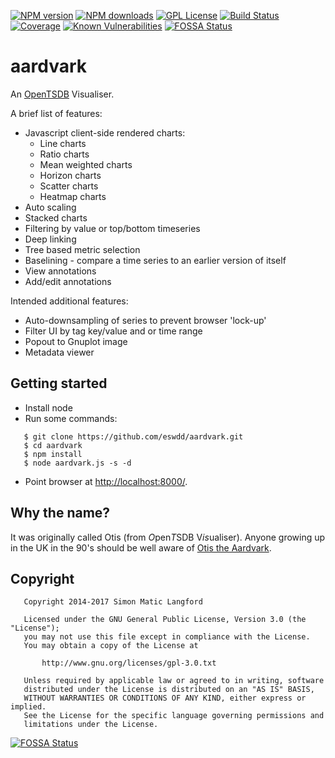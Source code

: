 [![NPM version][npm-version-image]][npm-url]
[![NPM downloads][npm-downloads-image]][npm-url]
[![GPL License][license-image]][license-url]
[![Build Status][github-build-image]][github-build-url]
[![Coverage][coverage-image]][coverage-url]
[![Known Vulnerabilities][snyk-image]][snyk-url]
[![FOSSA Status](https://app.fossa.io/api/projects/git%2Bgithub.com%2Feswdd%2Faardvark.svg?type=shield)](https://app.fossa.io/projects/git%2Bgithub.com%2Feswdd%2Faardvark?ref=badge_shield)

aardvark
========

An [OpenTSDB](http://opentsdb.net) Visualiser.

A brief list of features:
* Javascript client-side rendered charts:
  * Line charts
  * Ratio charts
  * Mean weighted charts
  * Horizon charts
  * Scatter charts
  * Heatmap charts
* Auto scaling
* Stacked charts
* Filtering by value or top/bottom timeseries
* Deep linking
* Tree based metric selection
* Baselining - compare a time series to an earlier version of itself
* View annotations
* Add/edit annotations

Intended additional features:
* Auto-downsampling of series to prevent browser 'lock-up'
* Filter UI by tag key/value and or time range
* Popout to Gnuplot image
* Metadata viewer

Getting started
---------------

* Install node
* Run some commands:
```
   $ git clone https://github.com/eswdd/aardvark.git
   $ cd aardvark
   $ npm install
   $ node aardvark.js -s -d
```
* Point browser at [http://localhost:8000/](http://localhost:8000/).

Why the name?
-------------

It was originally called Otis (from *O*pen*T*SDB V*is*ualiser). Anyone growing up in the UK in the 90's
should be well aware of [Otis the Aardvark](https://en.wikipedia.org/wiki/Otis_the_Aardvark).

Copyright
---------
```
   Copyright 2014-2017 Simon Matic Langford

   Licensed under the GNU General Public License, Version 3.0 (the "License");
   you may not use this file except in compliance with the License.
   You may obtain a copy of the License at

       http://www.gnu.org/licenses/gpl-3.0.txt

   Unless required by applicable law or agreed to in writing, software
   distributed under the License is distributed on an "AS IS" BASIS,
   WITHOUT WARRANTIES OR CONDITIONS OF ANY KIND, either express or implied.
   See the License for the specific language governing permissions and
   limitations under the License.
```

[license-image]: http://img.shields.io/badge/license-GPL-blue.svg?style=flat
[license-url]: LICENSE

[npm-url]: https://npmjs.org/package/aardvark
[npm-version-image]: http://img.shields.io/npm/v/aardvark.svg?style=flat
[npm-downloads-image]: http://img.shields.io/npm/dm/aardvark.svg?style=flat

[github-build-url]: https://github.com/eswdd/aardvark/actions/workflows/node.js.yml
[github-build-image]: https://github.com/eswdd/aardvark/actions/workflows/node.js.yml/badge.svg

[coverage-url]: https://coveralls.io/r/eswdd/aardvark
[coverage-image]: https://coveralls.io/repos/github/eswdd/aardvark/badge.svg

[snyk-url]: https://snyk.io/test/github/eswdd/aardvark?targetFile=package.json
[snyk-image]: https://snyk.io/test/github/eswdd/aardvark/badge.svg?targetFile=package.json

              


[![FOSSA Status](https://app.fossa.io/api/projects/git%2Bgithub.com%2Feswdd%2Faardvark.svg?type=large)](https://app.fossa.io/projects/git%2Bgithub.com%2Feswdd%2Faardvark?ref=badge_large)